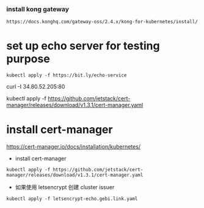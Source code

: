 ### install kong gateway
```
https://docs.konghq.com/gateway-oss/2.4.x/kong-for-kubernetes/install/
```
# set up echo server for testing purpose
```
kubectl apply -f https://bit.ly/echo-service
```

curl -I 34.80.52.205:80 

kubectl apply -f https://github.com/jetstack/cert-manager/releases/download/v1.3.1/cert-manager.yaml

# install cert-manager
https://cert-manager.io/docs/installation/kubernetes/
* install cert-manager
```
kubectl apply -f https://github.com/jetstack/cert-manager/releases/download/v1.3.1/cert-manager.yaml
```
* 如果使用 letsencrypt 创建 cluster issuer 
```
kubectl apply -f letsencrypt-echo.gebi.link.yaml
```